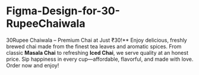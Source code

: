 # Figma-Design-for-30-RupeeChaiwala
30Rupee Chaiwala – Premium Chai at Just ₹30!**    Enjoy delicious, freshly brewed chai made from the finest tea leaves and aromatic spices. From classic **Masala Chai** to refreshing **Iced Chai**, we serve quality at an honest price. Sip happiness in every cup—affordable, flavorful, and made with love. Order now and enjoy! 
